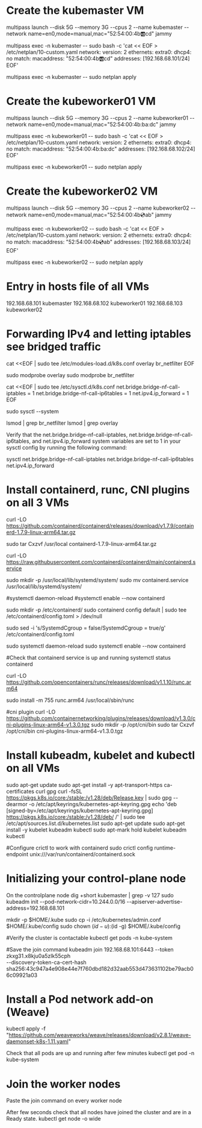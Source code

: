 # Create the kubemaster VM

multipass launch --disk 5G --memory 3G --cpus 2 --name kubemaster --network name=en0,mode=manual,mac="52:54:00:4b:ab:cd" jammy

multipass exec -n kubemaster -- sudo bash -c 'cat << EOF > /etc/netplan/10-custom.yaml
network:
version: 2
ethernets:
extra0:
dhcp4: no
match:
macaddress: "52:54:00:4b:ab:cd"
addresses: [192.168.68.101/24]
EOF'

multipass exec -n kubemaster -- sudo netplan apply


# Create the kubeworker01 VM

multipass launch --disk 5G --memory 3G --cpus 2 --name kubeworker01 --network name=en0,mode=manual,mac="52:54:00:4b:ba:dc" jammy

multipass exec -n kubeworker01 -- sudo bash -c 'cat << EOF > /etc/netplan/10-custom.yaml
network:
version: 2
ethernets:
extra0:
dhcp4: no
match:
macaddress: "52:54:00:4b:ba:dc"
addresses: [192.168.68.102/24]
EOF'

multipass exec -n kubeworker01 -- sudo netplan apply

# Create the kubeworker02 VM

multipass launch --disk 5G --memory 3G --cpus 2 --name kubeworker02 --network name=en0,mode=manual,mac="52:54:00:4b:cd:ab" jammy

multipass exec -n kubeworker02 -- sudo bash -c 'cat << EOF > /etc/netplan/10-custom.yaml
network:
version: 2
ethernets:
extra0:
dhcp4: no
match:
macaddress: "52:54:00:4b:cd:ab"
addresses: [192.168.68.103/24]
EOF'

multipass exec -n kubeworker02 -- sudo netplan apply

# Entry in hosts file of all VMs
192.168.68.101 kubemaster
192.168.68.102 kubeworker01
192.168.68.103 kubeworker02

# Forwarding IPv4 and letting iptables see bridged traffic
cat <<EOF | sudo tee /etc/modules-load.d/k8s.conf
overlay
br_netfilter
EOF

sudo modprobe overlay
sudo modprobe br_netfilter

cat <<EOF | sudo tee /etc/sysctl.d/k8s.conf
net.bridge.bridge-nf-call-iptables  = 1
net.bridge.bridge-nf-call-ip6tables = 1
net.ipv4.ip_forward                 = 1
EOF

sudo sysctl --system

lsmod | grep br_netfilter
lsmod | grep overlay

Verify that the net.bridge.bridge-nf-call-iptables, net.bridge.bridge-nf-call-ip6tables, and net.ipv4.ip_forward system variables are set to 1 in your sysctl config by running the following command:

sysctl net.bridge.bridge-nf-call-iptables net.bridge.bridge-nf-call-ip6tables net.ipv4.ip_forward

# Install containerd, runc, CNI plugins on all 3 VMs
curl -LO https://github.com/containerd/containerd/releases/download/v1.7.9/containerd-1.7.9-linux-arm64.tar.gz

sudo tar Cxzvf /usr/local containerd-1.7.9-linux-arm64.tar.gz

curl -LO https://raw.githubusercontent.com/containerd/containerd/main/containerd.service

sudo mkdir -p /usr/local/lib/systemd/system/
sudo mv containerd.service /usr/local/lib/systemd/system/

#systemctl daemon-reload
#systemctl enable --now containerd

sudo mkdir -p /etc/containerd/
sudo containerd config default | sudo tee /etc/containerd/config.toml > /dev/null

sudo sed -i 's/SystemdCgroup \= false/SystemdCgroup \= true/g' /etc/containerd/config.toml

sudo systemctl daemon-reload
sudo systemctl enable --now containerd

#Check that containerd service is up and running
systemctl status containerd

curl -LO https://github.com/opencontainers/runc/releases/download/v1.1.10/runc.arm64

sudo install -m 755 runc.arm64 /usr/local/sbin/runc

#cni plugin
curl -LO https://github.com/containernetworking/plugins/releases/download/v1.3.0/cni-plugins-linux-arm64-v1.3.0.tgz
sudo mkdir -p /opt/cni/bin
sudo tar Cxzvf /opt/cni/bin cni-plugins-linux-arm64-v1.3.0.tgz

# Install kubeadm, kubelet and kubectl on all VMs
sudo apt-get update
sudo apt-get install -y apt-transport-https ca-certificates curl gpg
curl -fsSL https://pkgs.k8s.io/core:/stable:/v1.28/deb/Release.key | sudo gpg --dearmor -o /etc/apt/keyrings/kubernetes-apt-keyring.gpg
echo 'deb [signed-by=/etc/apt/keyrings/kubernetes-apt-keyring.gpg] https://pkgs.k8s.io/core:/stable:/v1.28/deb/ /' | sudo tee /etc/apt/sources.list.d/kubernetes.list
sudo apt-get update
sudo apt-get install -y kubelet kubeadm kubectl
sudo apt-mark hold kubelet kubeadm kubectl

#Configure crictl to work with containerd
sudo crictl config runtime-endpoint unix:///var/run/containerd/containerd.sock

# Initializing your control-plane node
On the controlplane node
dig +short kubemaster | grep -v 127
sudo kubeadm init --pod-network-cidr=10.244.0.0/16 --apiserver-advertise-address=192.168.68.101

mkdir -p $HOME/.kube
sudo cp -i /etc/kubernetes/admin.conf $HOME/.kube/config
sudo chown $(id -u):$(id -g) $HOME/.kube/config

#Verify the cluster is contactable
kubectl get pods -n kube-system

#Save the join command
kubeadm join 192.168.68.101:6443 --token zkxg31.x8kju0a5zlk55cph \
--discovery-token-ca-cert-hash sha256:43c947a4e908e44e7f760dbd182d32aab553d473631102be79acb06c09921a03

# Install a Pod network add-on (Weave)
kubectl apply -f "https://github.com/weaveworks/weave/releases/download/v2.8.1/weave-daemonset-k8s-1.11.yaml"

Check that all pods are up and running after few minutes
kubectl get pod -n kube-system

# Join the worker nodes
Paste the join command on every worker node

After few seconds check that all nodes have joined the cluster and are in a Ready state.
kubectl get node -o wide